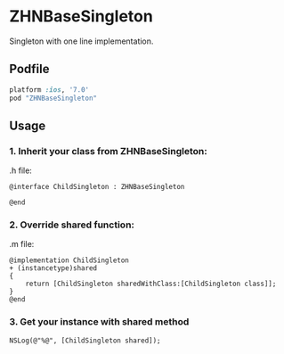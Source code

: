 # ZHNBaseSingleton
Singleton with one line implementation. 

## Podfile

```ruby
platform :ios, '7.0'
pod "ZHNBaseSingleton"
```

## Usage

### 1. Inherit your class from ZHNBaseSingleton:
.h file:
```objc
@interface ChildSingleton : ZHNBaseSingleton

@end
```

### 2. Override shared function:
.m file:
```objc
@implementation ChildSingleton
+ (instancetype)shared
{
    return [ChildSingleton sharedWithClass:[ChildSingleton class]];
}
@end
```

### 3. Get your instance with shared method
```objc
NSLog(@"%@", [ChildSingleton shared]);
```
